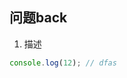 ## 问题back

1. 描述
```js
console.log(12); // dfas
```

<CustomComponent />

<script setup>
import CustomComponent from './cccc.vue'
let c = 12;
</script>